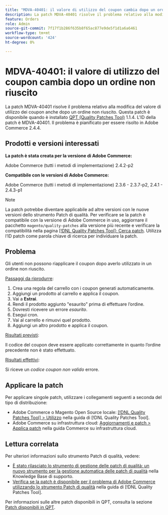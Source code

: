 ```yaml
---
title: "MDVA-40401: il valore di utilizzo del coupon cambia dopo un ordine non riuscito"
description: La patch MDVA-40401 risolve il problema relativo alla modifica del valore di utilizzo dei coupon anche dopo un ordine non riuscito. Questa patch è disponibile quando è installato [Quality Patches Tool (QPT)](https://experienceleague.adobe.com/en/docs/commerce-knowledge-base/kb/announcements/commerce-announcements/magento-quality-patches-released-new-tool-to-self-serve-quality-patches) 1.1.4. L'ID della patch è MDVA-40401. Il problema è pianificato per essere risolto in Adobe Commerce 2.4.4.
feature: Orders
role: Admin
source-git-commit: 7f17f1b286f635b8f65ac877e9de5f1d1a6a6461
workflow-type: tm+mt
source-wordcount: '424'
ht-degree: 0%

---
```


# MDVA-40401: il valore di utilizzo del coupon cambia dopo un ordine non riuscito

La patch MDVA-40401 risolve il problema relativo alla modifica del valore di utilizzo dei coupon anche dopo un ordine non riuscito. Questa patch è disponibile quando è installato [QPT (Quality Patches Tool)](https://experienceleague.adobe.com/en/docs/commerce-knowledge-base/kb/announcements/commerce-announcements/magento-quality-patches-released-new-tool-to-self-serve-quality-patches) 1.1.4. L&#39;ID della patch è MDVA-40401. Il problema è pianificato per essere risolto in Adobe Commerce 2.4.4.

## Prodotti e versioni interessati

**La patch è stata creata per la versione di Adobe Commerce:**

Adobe Commerce (tutti i metodi di implementazione) 2.4.2-p2

**Compatibile con le versioni di Adobe Commerce:**

Adobe Commerce (tutti i metodi di implementazione) 2.3.6 - 2.3.7-p2, 2.4.1 - 2.4.3-p1

>[!NOTE]
>
>La patch potrebbe diventare applicabile ad altre versioni con le nuove versioni dello strumento Patch di qualità. Per verificare se la patch è compatibile con la versione di Adobe Commerce in uso, aggiornare il pacchetto `magento/quality-patches` alla versione più recente e verificare la compatibilità nella pagina [[!DNL Quality Patches Tool]: Cerca patch](https://experienceleague.adobe.com/en/docs/commerce-knowledge-base/kb/announcements/commerce-announcements/magento-quality-patches-released-new-tool-to-self-serve-quality-patches). Utilizza l’ID patch come parola chiave di ricerca per individuare la patch.

## Problema

Gli utenti non possono riapplicare il coupon dopo averlo utilizzato in un ordine non riuscito.

<u>Passaggi da riprodurre</u>:

1. Crea una regola del carrello con i coupon generati automaticamente.
1. Aggiungi un prodotto al carrello e applica il coupon.
1. Vai a **Estrai**.
1. Rendi il prodotto aggiunto &quot;esaurito&quot; prima di effettuare l’ordine.
1. Dovresti ricevere un errore *esaurito*.
1. Esegui cron.
1. Vai al carrello e rimuovi quel prodotto.
1. Aggiungi un altro prodotto e applica il coupon.

<u>Risultati previsti</u>:

Il codice del coupon deve essere applicato correttamente in quanto l’ordine precedente non è stato effettuato.

<u>Risultati effettivi</u>:

Si riceve un *codice coupon non valido* errore.

## Applicare la patch

Per applicare singole patch, utilizzare i collegamenti seguenti a seconda del tipo di distribuzione:

* Adobe Commerce o Magento Open Source locale: [[!DNL Quality Patches Tool] > Utilizzo](/help/tools/quality-patches-tool/usage.md) nella guida di [!DNL Quality Patches Tool].
* Adobe Commerce su infrastruttura cloud: [Aggiornamenti e patch > Applica patch](https://experienceleague.adobe.com/docs/commerce-cloud-service/user-guide/develop/upgrade/apply-patches.html) nella guida Commerce su infrastruttura cloud.

## Lettura correlata

Per ulteriori informazioni sullo strumento Patch di qualità, vedere:

* [È stato rilasciato lo strumento di gestione delle patch di qualità: un nuovo strumento per la gestione automatica delle patch di qualità](https://experienceleague.adobe.com/en/docs/commerce-knowledge-base/kb/announcements/commerce-announcements/magento-quality-patches-released-new-tool-to-self-serve-quality-patches) nella Knowledge Base di supporto.
* [Verifica se la patch è disponibile per il problema di Adobe Commerce utilizzando lo strumento Patch di qualità](/help/tools/quality-patches-tool/patches-available-in-qpt/check-patch-for-magento-issue-with-magento-quality-patches.md) nella guida di [!DNL Quality Patches Tool].

Per informazioni sulle altre patch disponibili in QPT, consulta la sezione [Patch disponibili in QPT](https://experienceleague.adobe.com/tools/commerce-quality-patches/index.html-).
